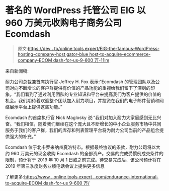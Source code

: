 # 著名的 WordPress 托管公司 EIG 以 960 万美元收购电子商务公司 Ecomdash

> 原文:[https://dev . to/online tools expert/EIG-the-famous-WordPress-hosting-company-host gator-blue host-to-acquire-ecommerce-company-ECOM dash-for-us-9-600 万-11lm](https://dev.to/onlinetoolsexpert/eig-the-famous-wordpress-hosting-company-hostgator-bluehost-to-acquire-ecommerce-company-ecomdash-for-us-9-6-million-11lm)

来自新闻稿:

耐力公司总裁兼首席执行官 Jeffrey H. Fox 表示:“Ecomdash 的管理团队以及公司对向不断增长的客户群提供有价值的产品功能的重视给我们留下了深刻的印象。“我们看到了通过利用团队的专业知识和平台来提高我们为客户提供的价值的机会。我们期待着欢迎整个团队加入耐力项目，并投资在我们的电子邮件营销和网络展示平台上提供这些功能。”

Ecomdash 的首席执行官 Nick Maglosky 说:“我们对加入耐力大家庭感到无比兴奋。“我们相信，随着我们继续在这个庞大且不断增长的中小企业服务市场中共同服务于我们的客户群，我们的库存和列表管理平台将为耐力公司当前的产品组合提供强大的补充。”

Ecomdash 位于北卡罗来纳州夏洛特市。根据最终协议的条款，耐力公司将以大约 960 万美元的现金收购 Ecomdash 的全部资产。交易的完成受惯例成交条件的限制，预计将于 2019 年 10 月 1 日或之前完成。待交易完成后，该公司预计将在 2019 年第三季度财务业绩电话会议上提供更多信息

了解更多:[https://www . online tools expert . com/endurance-international-to-acquire-ECOM dash-for-us 9-600 万/](https://www.onlinetoolsexpert.com/endurance-international-to-acquire-ecomdash-for-us9-6-million/)
